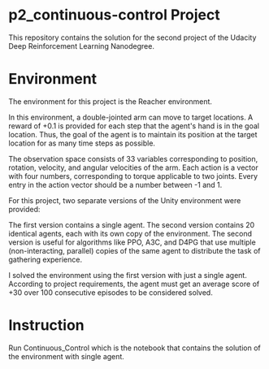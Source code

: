 # p2_continuous-control Project

This repository contains the solution for the second project of the Udacity Deep Reinforcement Learning Nanodegree.

# Environment

The environment for this project is the Reacher environment.

In this environment, a double-jointed arm can move to target locations. A reward of +0.1 is provided for each step that the agent's hand is in the goal location. Thus, the goal of the agent is to maintain its position at the target location for as many time steps as possible.

The observation space consists of 33 variables corresponding to position, rotation, velocity, and angular velocities of the arm. Each action is a vector with four numbers, corresponding to torque applicable to two joints. Every entry in the action vector should be a number between -1 and 1.

For this project, two separate versions of the Unity environment were provided:

The first version contains a single agent.
The second version contains 20 identical agents, each with its own copy of the environment.
The second version is useful for algorithms like PPO, A3C, and D4PG that use multiple (non-interacting, parallel) copies of the same agent to distribute the task of gathering experience.

I solved the environment using the first version with just a single agent. According to project requirements, the agent must get an average score of +30 over 100 consecutive episodes to be considered solved.

# Instruction

Run Continuous_Control which is the notebook that contains the solution of the environment with single agent.

